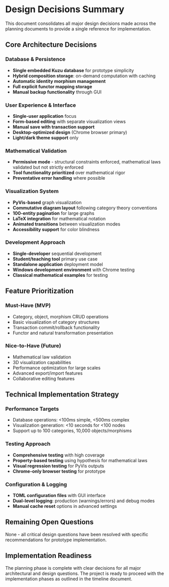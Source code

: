 # Design Decisions Summary

This document consolidates all major design decisions made across the planning documents to provide a single reference for implementation.

## Core Architecture Decisions

### Database & Persistence
- **Single embedded Kuzu database** for prototype simplicity
- **Hybrid composition storage**: on-demand computation with caching
- **Automatic identity morphism management** 
- **Full explicit functor mapping storage**
- **Manual backup functionality** through GUI

### User Experience & Interface
- **Single-user application** focus
- **Form-based editing** with separate visualization views
- **Manual save with transaction support**
- **Desktop-optimized design** (Chrome browser primary)
- **Light/dark theme support** only

### Mathematical Validation
- **Permissive mode** - structural constraints enforced, mathematical laws validated but not strictly enforced
- **Tool functionality prioritized** over mathematical rigor
- **Preventative error handling** where possible

### Visualization System
- **PyVis-based** graph visualization
- **Commutative diagram layout** following category theory conventions
- **100-entity pagination** for large graphs
- **LaTeX integration** for mathematical notation
- **Animated transitions** between visualization modes
- **Accessibility support** for color blindness

### Development Approach
- **Single-developer** sequential development
- **Student/teaching tool** primary use case
- **Standalone application** deployment model
- **Windows development environment** with Chrome testing
- **Classical mathematical examples** for testing

## Feature Prioritization

### Must-Have (MVP)
- Category, object, morphism CRUD operations
- Basic visualization of category structures  
- Transaction commit/rollback functionality
- Functor and natural transformation presentation

### Nice-to-Have (Future)
- Mathematical law validation
- 3D visualization capabilities
- Performance optimization for large scales
- Advanced export/import features
- Collaborative editing features

## Technical Implementation Strategy

### Performance Targets
- Database operations: <100ms simple, <500ms complex
- Visualization generation: <10 seconds for <100 nodes
- Support up to 100 categories, 10,000 objects/morphisms

### Testing Approach
- **Comprehensive testing** with high coverage
- **Property-based testing** using hypothesis for mathematical laws
- **Visual regression testing** for PyVis outputs
- **Chrome-only browser testing** for prototype

### Configuration & Logging
- **TOML configuration files** with GUI interface
- **Dual-level logging**: production (warnings/errors) and debug modes
- **Manual cache reset** options in advanced settings

## Remaining Open Questions

None - all critical design questions have been resolved with specific recommendations for prototype implementation.

## Implementation Readiness

The planning phase is complete with clear decisions for all major architectural and design questions. The project is ready to proceed with the implementation phases as outlined in the timeline document.
